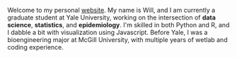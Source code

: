 Welcome to my personal [website](https://williampangbest1.github.io). My name is Will, and I am currently a graduate student at Yale University, working on the intersection of **data science**, **statistics**, and **epidemiology**. I'm skilled in both Python and R, and I dabble a bit with visualization using Javascript. Before Yale, I was a bioengineering major at McGill University, with multiple years of wetlab and coding experience.

